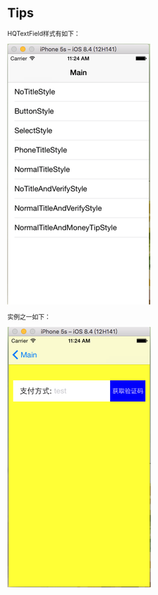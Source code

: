 # Tips
HQTextField样式有如下：

![image](https://github.com/HuangQiang11/Tips/blob/master/HQTextField/Images/type.png)

实例之一如下：

![image](https://github.com/HuangQiang11/Tips/blob/master/HQTextField/Images/dome.png)
